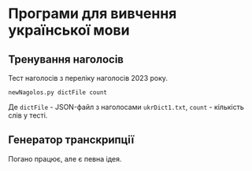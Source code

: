# Програми для вивчення української мови

## Тренування наголосів
Тест наголосів з переліку наголосів 2023 року.

```
newNagolos.py dictFile count
```
Де `dictFile` - JSON-файл з наголосами `ukrDict1.txt`, `count` - кількість слів у тесті.

## Генератор транскрипції
Погано працює, але є певна ідея.
